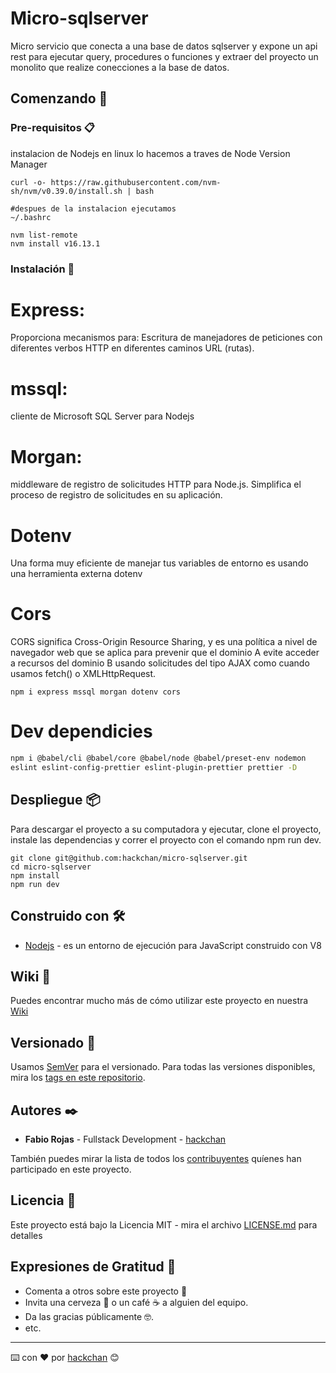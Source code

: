# Micro-sqlserver

Micro servicio que conecta a una base de datos sqlserver
y expone un api rest para ejecutar query, procedures o funciones y extraer del proyecto un monolito que realize conecciones a la base de datos.

## Comenzando 🚀

### Pre-requisitos 📋

instalacion de Nodejs en linux lo hacemos a traves de Node Version Manager

```
curl -o- https://raw.githubusercontent.com/nvm-sh/nvm/v0.39.0/install.sh | bash

#despues de la instalacion ejecutamos
~/.bashrc

nvm list-remote
nvm install v16.13.1
```

### Instalación 🔧

# Express:

Proporciona mecanismos para: Escritura de manejadores de peticiones con diferentes verbos HTTP en diferentes caminos URL (rutas).

# mssql:

cliente de Microsoft SQL Server para Nodejs

# Morgan:

middleware de registro de solicitudes HTTP para Node.js. Simplifica el proceso de registro de solicitudes en su aplicación.

# Dotenv

Una forma muy eficiente de manejar tus variables de entorno es usando una herramienta externa dotenv

# Cors

CORS significa Cross-Origin Resource Sharing, y es una política a nivel de navegador web que se aplica para prevenir que el dominio A evite acceder a recursos del dominio B usando solicitudes del tipo AJAX como cuando usamos fetch() o XMLHttpRequest.

```
npm i express mssql morgan dotenv cors
```

# Dev dependicies

```bash
npm i @babel/cli @babel/core @babel/node @babel/preset-env nodemon
eslint eslint-config-prettier eslint-plugin-prettier prettier -D

```

## Despliegue 📦

Para descargar el proyecto a su computadora y ejecutar, clone el proyecto, instale las dependencias y correr el proyecto con el comando npm run dev.

```
git clone git@github.com:hackchan/micro-sqlserver.git
cd micro-sqlserver
npm install
npm run dev
```

## Construido con 🛠️

- [Nodejs](https://nodejs.org/es/) - es un entorno de ejecución para JavaScript construido con V8

## Wiki 📖

Puedes encontrar mucho más de cómo utilizar este proyecto en nuestra [Wiki](https://github.com/hackchan/micro-sqlserver/wiki)

## Versionado 📌

Usamos [SemVer](http://semver.org/) para el versionado. Para todas las versiones disponibles, mira los [tags en este repositorio](https://github.com/hackchan/micro-sqlserver/tags).

## Autores ✒️

- **Fabio Rojas** - Fullstack Development - [hackchan](https://github.com/hackchan)

También puedes mirar la lista de todos los [contribuyentes](https://github.com/hackchan/micro-sqlserver/contributors) quíenes han participado en este proyecto.

## Licencia 📄

Este proyecto está bajo la Licencia MIT - mira el archivo [LICENSE.md](LICENSE) para detalles

## Expresiones de Gratitud 🎁

- Comenta a otros sobre este proyecto 📢
- Invita una cerveza 🍺 o un café ☕ a alguien del equipo.
- Da las gracias públicamente 🤓.
- etc.

---

⌨️ con ❤️ por [hackchan](https://github.com/hackchan) 😊
